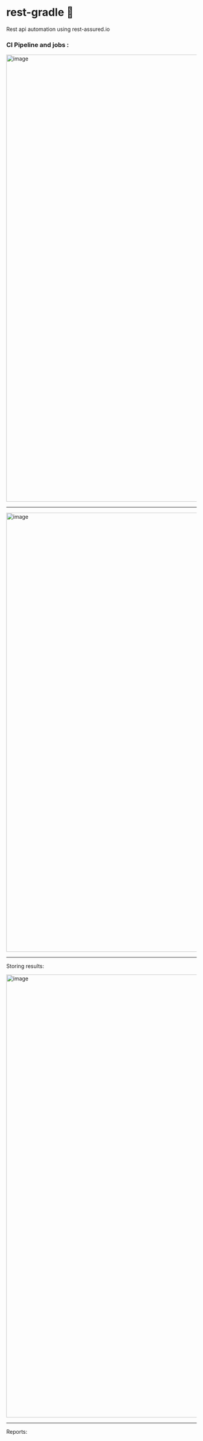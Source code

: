 # rest-gradle :elephant:
Rest api automation using rest-assured.io


### CI Pipeline and jobs :

<img width="1182" alt="image" src="https://user-images.githubusercontent.com/30006440/183257511-f198a52b-8b86-4e67-a6ba-87d608bac324.png">

---
<img width="1161" alt="image" src="https://user-images.githubusercontent.com/30006440/183257485-01b6773f-2c2a-4411-b996-bf409b67190d.png">

---
Storing results:

<img width="1171" alt="image" src="https://user-images.githubusercontent.com/30006440/187114785-f0087989-e462-4c47-9696-b9f65360c0ea.png">

---
Reports:
